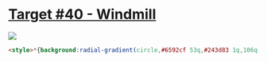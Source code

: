 # [Target #40 - Windmill](https://cssbattle.dev/play/40)

![](https://cssbattle.dev/targets/40.png)

```HTML
<style>*{background:radial-gradient(circle,#6592cf 53q,#243d83 1q,106q,#6592cf 1q)}*>*{margin:50 200 150 100;background:linear-gradient(90deg,#243d83 50%,#6592cf 1q
```